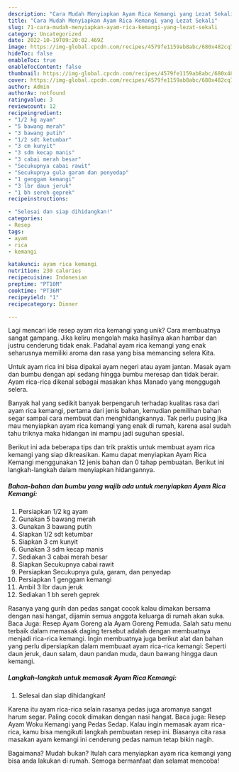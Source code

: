 ```yaml
---
description: "Cara Mudah Menyiapkan Ayam Rica Kemangi yang Lezat Sekali"
title: "Cara Mudah Menyiapkan Ayam Rica Kemangi yang Lezat Sekali"
slug: 71-cara-mudah-menyiapkan-ayam-rica-kemangi-yang-lezat-sekali
category: Uncategorized
date: 2022-10-19T09:20:02.469Z
image: https://img-global.cpcdn.com/recipes/4579fe1159ab8abc/680x482cq70/ayam-rica-kemangi-foto-resep-utama.jpg
hideToc: false
enableToc: true
enableTocContent: false
thumbnail: https://img-global.cpcdn.com/recipes/4579fe1159ab8abc/680x482cq70/ayam-rica-kemangi-foto-resep-utama.jpg
cover: https://img-global.cpcdn.com/recipes/4579fe1159ab8abc/680x482cq70/ayam-rica-kemangi-foto-resep-utama.jpg
author: Admin
authorAv: notfound
ratingvalue: 3
reviewcount: 12
recipeingredient:
- "1/2 kg ayam"
- "5 bawang merah"
- "3 bawang putih"
- "1/2 sdt ketumbar"
- "3 cm kunyit"
- "3 sdm kecap manis"
- "3 cabai merah besar"
- "Secukupnya cabai rawit"
- "Secukupnya gula garam dan penyedap"
- "1 genggam kemangi"
- "3 lbr daun jeruk"
- "1 bh sereh geprek"
recipeinstructions:

- "Selesai dan siap dihidangkan!"
categories:
- Resep
tags:
- ayam
- rica
- kemangi

katakunci: ayam rica kemangi 
nutrition: 230 calories
recipecuisine: Indonesian
preptime: "PT10M"
cooktime: "PT36M"
recipeyield: "1"
recipecategory: Dinner

---
```





Lagi mencari ide resep ayam rica kemangi yang unik? Cara membuatnya sangat gampang. Jika keliru mengolah maka hasilnya akan hambar dan justru cenderung tidak enak. Padahal ayam rica kemangi yang enak seharusnya memiliki aroma dan rasa yang bisa memancing selera Kita.





Untuk ayam rica ini bisa dipakai ayam negeri atau ayam jantan. Masak ayam dan bumbu dengan api sedang hingga bumbu meresap dan tidak berair. Ayam rica-rica dikenal sebagai masakan khas Manado yang menggugah selera.

Banyak hal yang sedikit banyak berpengaruh terhadap kualitas rasa dari ayam rica kemangi, pertama dari jenis bahan, kemudian pemilihan bahan segar sampai cara membuat dan menghidangkannya. Tak perlu pusing jika mau menyiapkan ayam rica kemangi yang enak di rumah, karena asal sudah tahu triknya maka hidangan ini mampu jadi suguhan spesial.






Berikut ini ada beberapa tips dan trik praktis untuk membuat ayam rica kemangi yang siap dikreasikan. Kamu dapat menyiapkan Ayam Rica Kemangi menggunakan 12 jenis bahan dan 0 tahap pembuatan. Berikut ini langkah-langkah dalam menyiapkan hidangannya.

<!--inarticleads1-->

##### Bahan-bahan dan bumbu yang wajib ada untuk menyiapkan Ayam Rica Kemangi:

1. Persiapkan 1/2 kg ayam
1. Gunakan 5 bawang merah
1. Gunakan 3 bawang putih
1. Siapkan 1/2 sdt ketumbar
1. Siapkan 3 cm kunyit
1. Gunakan 3 sdm kecap manis
1. Sediakan 3 cabai merah besar
1. Siapkan Secukupnya cabai rawit
1. Persiapkan Secukupnya gula, garam, dan penyedap
1. Persiapkan 1 genggam kemangi
1. Ambil 3 lbr daun jeruk
1. Sediakan 1 bh sereh geprek


Rasanya yang gurih dan pedas sangat cocok kalau dimakan bersama dengan nasi hangat, dijamin semua anggota keluarga di rumah akan suka. Baca Juga: Resep Ayam Goreng ala Ayam Goreng Pemuda. Salah satu menu terbaik dalam memasak daging tersebut adalah dengan membuatnya menjadi rica-rica kemangi. Ingin membuatnya juga berikut alat dan bahan yang perlu dipersiapkan dalam membuaat ayam rica-rica kemangi: Seperti daun jeruk, daun salam, daun pandan muda, daun bawang hingga daun kemangi. 

<!--inarticleads2-->

##### Langkah-langkah untuk memasak Ayam Rica Kemangi:


1. Selesai dan siap dihidangkan!

Karena itu ayam rica-rica selain rasanya pedas juga aromanya sangat harum segar. Paling cocok dimakan dengan nasi hangat. Baca juga: Resep Ayam Woku Kemangi yang Pedas Sedap. Kalau ingin memasak ayam rica-rica, kamu bisa mengikuti langkah pembuatan resep ini. Biasanya cita rasa masakan ayam kemangi ini cenderung pedas namun tetap bikin nagih. 

Bagaimana? Mudah bukan? Itulah cara menyiapkan ayam rica kemangi yang bisa anda lakukan di rumah. Semoga bermanfaat dan selamat mencoba!
